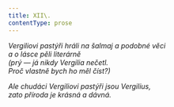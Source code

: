 ```yaml
---
title: XII\.
contentType: prose
---
```


_Vergiliovi pastýři hráli na šalmaj a podobné věci  
a o lásce pěli literárně  
(prý — já nikdy Vergilia nečetl.  
Proč vlastně bych ho měl číst?)_

_Ale chudáci Vergiliovi pastýři jsou Vergilius,  
zato příroda je krásná a dávná._
